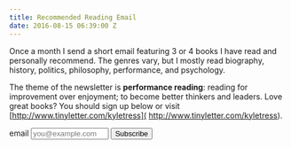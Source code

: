 ```yaml
---
title: Recommended Reading Email
date: 2016-08-15 06:39:00 Z
---
```


Once a month I send a short email featuring 3 or 4 books I have read and personally recommend. The genres vary, but I mostly read biography, history, politics, philosophy, performance, and psychology.

The theme of the newsletter is **performance reading**: reading for improvement over enjoyment; to become better thinkers and leaders. Love great books? You should sign up below or visit [http://www.tinyletter.com/kyletress]( http://www.tinyletter.com/kyletress).

<form class="form" action="https://tinyletter.com/kyletress" method="post" target="popupwindow" onsubmit="window.open('https://tinyletter.com/kyletress', 'popupwindow', 'scrollbars=yes,width=800,height=600');return true">
<label for="tlemail">email</label>
<input type="text" style="width:140px" name="email" id="tlemail" placeholder="you@example.com" />
<input type="hidden" value="1" name="embed"/>
<input type="submit" value="Subscribe" />
</form>
